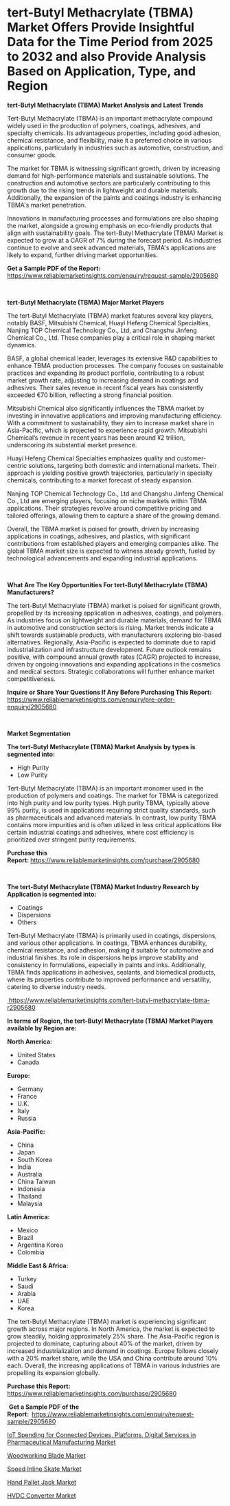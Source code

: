<p><h1>tert-Butyl Methacrylate (TBMA) Market Offers Provide Insightful Data for the Time Period from 2025 to 2032 and also Provide Analysis Based on Application, Type, and Region</h1></p><p><strong>tert-Butyl Methacrylate (TBMA) Market Analysis and Latest Trends</strong></p>
<p><p>Tert-Butyl Methacrylate (TBMA) is an important methacrylate compound widely used in the production of polymers, coatings, adhesives, and specialty chemicals. Its advantageous properties, including good adhesion, chemical resistance, and flexibility, make it a preferred choice in various applications, particularly in industries such as automotive, construction, and consumer goods.</p><p>The market for TBMA is witnessing significant growth, driven by increasing demand for high-performance materials and sustainable solutions. The construction and automotive sectors are particularly contributing to this growth due to the rising trends in lightweight and durable materials. Additionally, the expansion of the paints and coatings industry is enhancing TBMA's market penetration.</p><p>Innovations in manufacturing processes and formulations are also shaping the market, alongside a growing emphasis on eco-friendly products that align with sustainability goals. The tert-Butyl Methacrylate (TBMA) Market is expected to grow at a CAGR of 7% during the forecast period. As industries continue to evolve and seek advanced materials, TBMA's applications are likely to expand, further driving market opportunities.</p></p>
<p><strong>Get a Sample PDF of the Report:&nbsp;</strong> <a href="https://www.reliablemarketinsights.com/enquiry/request-sample/2905680?utm_campaign=2187&utm_medium=2&utm_source=Github&utm_content=ia&utm_term=12032025&utm_id=tert-butyl-methacrylate-tbma">https://www.reliablemarketinsights.com/enquiry/request-sample/2905680</a></p>
<p>&nbsp;</p>
<p><strong>tert-Butyl Methacrylate (TBMA) Major Market Players</strong></p>
<p><p>The tert-Butyl Methacrylate (TBMA) market features several key players, notably BASF, Mitsubishi Chemical, Huayi Hefeng Chemical Specialties, Nanjing TOP Chemical Technology Co., Ltd, and Changshu Jinfeng Chemical Co., Ltd. These companies play a critical role in shaping market dynamics.</p><p>BASF, a global chemical leader, leverages its extensive R&D capabilities to enhance TBMA production processes. The company focuses on sustainable practices and expanding its product portfolio, contributing to a robust market growth rate, adjusting to increasing demand in coatings and adhesives. Their sales revenue in recent fiscal years has consistently exceeded €70 billion, reflecting a strong financial position.</p><p>Mitsubishi Chemical also significantly influences the TBMA market by investing in innovative applications and improving manufacturing efficiency. With a commitment to sustainability, they aim to increase market share in Asia-Pacific, which is projected to experience rapid growth. Mitsubishi Chemical’s revenue in recent years has been around ¥2 trillion, underscoring its substantial market presence.</p><p>Huayi Hefeng Chemical Specialties emphasizes quality and customer-centric solutions, targeting both domestic and international markets. Their approach is yielding positive growth trajectories, particularly in specialty chemicals, contributing to a market forecast of steady expansion.</p><p>Nanjing TOP Chemical Technology Co., Ltd and Changshu Jinfeng Chemical Co., Ltd are emerging players, focusing on niche markets within TBMA applications. Their strategies revolve around competitive pricing and tailored offerings, allowing them to capture a share of the growing demand.</p><p>Overall, the TBMA market is poised for growth, driven by increasing applications in coatings, adhesives, and plastics, with significant contributions from established players and emerging companies alike. The global TBMA market size is expected to witness steady growth, fueled by technological advancements and expanding industrial applications.</p></p>
<p>&nbsp;</p>
<p><strong>What Are The Key Opportunities For tert-Butyl Methacrylate (TBMA) Manufacturers?</strong></p>
<p><p>The tert-Butyl Methacrylate (TBMA) market is poised for significant growth, propelled by its increasing application in adhesives, coatings, and polymers. As industries focus on lightweight and durable materials, demand for TBMA in automotive and construction sectors is rising. Market trends indicate a shift towards sustainable products, with manufacturers exploring bio-based alternatives. Regionally, Asia-Pacific is expected to dominate due to rapid industrialization and infrastructure development. Future outlook remains positive, with compound annual growth rates (CAGR) projected to increase, driven by ongoing innovations and expanding applications in the cosmetics and medical sectors. Strategic collaborations will further enhance market competitiveness.</p></p>
<p><strong>Inquire or Share Your Questions If Any Before Purchasing This Report:</strong> <a href="https://www.reliablemarketinsights.com/enquiry/pre-order-enquiry/2905680?utm_campaign=2187&utm_medium=2&utm_source=Github&utm_content=ia&utm_term=12032025&utm_id=tert-butyl-methacrylate-tbma">https://www.reliablemarketinsights.com/enquiry/pre-order-enquiry/2905680</a></p>
<p>&nbsp;</p>
<p><strong>Market Segmentation</strong></p>
<p><strong>The tert-Butyl Methacrylate (TBMA) Market Analysis by types is segmented into:</strong></p>
<p><ul><li>High Purity</li><li>Low Purity</li></ul></p>
<p><p>Tert-Butyl Methacrylate (TBMA) is an important monomer used in the production of polymers and coatings. The market for TBMA is categorized into high purity and low purity types. High purity TBMA, typically above 99% purity, is used in applications requiring strict quality standards, such as pharmaceuticals and advanced materials. In contrast, low purity TBMA contains more impurities and is often utilized in less critical applications like certain industrial coatings and adhesives, where cost efficiency is prioritized over stringent purity requirements.</p></p>
<p><strong>Purchase this Report:&nbsp;</strong><a href="https://www.reliablemarketinsights.com/purchase/2905680?utm_campaign=2187&utm_medium=2&utm_source=Github&utm_content=ia&utm_term=12032025&utm_id=tert-butyl-methacrylate-tbma">https://www.reliablemarketinsights.com/purchase/2905680</a></p>
<p>&nbsp;</p>
<p><strong>The tert-Butyl Methacrylate (TBMA) Market Industry Research by Application is segmented into:</strong></p>
<p><ul><li>Coatings</li><li>Dispersions</li><li>Others</li></ul></p>
<p><p>Tert-Butyl Methacrylate (TBMA) is primarily used in coatings, dispersions, and various other applications. In coatings, TBMA enhances durability, chemical resistance, and adhesion, making it suitable for automotive and industrial finishes. Its role in dispersions helps improve stability and consistency in formulations, especially in paints and inks. Additionally, TBMA finds applications in adhesives, sealants, and biomedical products, where its properties contribute to improved performance and versatility, catering to diverse industry needs.</p></p>
<p><a href="https://www.reliablemarketinsights.com/tert-butyl-methacrylate-tbma-r2905680?utm_campaign=2187&utm_medium=2&utm_source=Github&utm_content=ia&utm_term=12032025&utm_id=tert-butyl-methacrylate-tbma">&nbsp;https://www.reliablemarketinsights.com/tert-butyl-methacrylate-tbma-r2905680</a></p>
<p><strong>In terms of Region, the tert-Butyl Methacrylate (TBMA) Market Players available by Region are:</strong></p>
<p>
    <p> <strong> North America: </strong>
        <ul>
            <li>United States</li>
            <li>Canada</li>
        </ul>
        </p> 
    <p> <strong> Europe: </strong>
        <ul>
            <li>Germany</li>
            <li>France</li>
            <li>U.K.</li>
            <li>Italy</li>
            <li>Russia</li>
        </ul>
        </p> 
    <p> <strong> Asia-Pacific: </strong>
        <ul>
            <li>China</li>
            <li>Japan</li>
            <li>South Korea</li>
            <li>India</li>
            <li>Australia</li>
            <li>China Taiwan</li>
            <li>Indonesia</li>
            <li>Thailand</li>
            <li>Malaysia</li>
        </ul>
        </p> 
    <p> <strong> Latin America: </strong>
        <ul>
            <li>Mexico</li>
            <li>Brazil</li>
            <li>Argentina Korea</li>
            <li>Colombia</li>
        </ul>
        </p> 
    <p> <strong> Middle East & Africa: </strong>
        <ul>
            <li>Turkey</li>
            <li>Saudi</li>
            <li>Arabia</li>
            <li>UAE</li>
            <li>Korea</li>
        </ul>
    </p>
    </p>
<p><p>The tert-Butyl Methacrylate (TBMA) market is experiencing significant growth across major regions. In North America, the market is expected to grow steadily, holding approximately 25% share. The Asia-Pacific region is projected to dominate, capturing about 40% of the market, driven by increased industrialization and demand in coatings. Europe follows closely with a 20% market share, while the USA and China contribute around 10% each. Overall, the increasing applications of TBMA in various industries are propelling its expansion globally.</p></p>
<p><strong>Purchase this Report: </strong><a href="https://www.reliablemarketinsights.com/purchase/2905680?utm_campaign=2187&utm_medium=2&utm_source=Github&utm_content=ia&utm_term=12032025&utm_id=tert-butyl-methacrylate-tbma">https://www.reliablemarketinsights.com/purchase/2905680</a></p>
<p>&nbsp;<strong>Get a Sample PDF of the Report:&nbsp;&nbsp;</strong><a href="https://www.reliablemarketinsights.com/enquiry/request-sample/2905680?utm_campaign=2187&utm_medium=2&utm_source=Github&utm_content=ia&utm_term=12032025&utm_id=tert-butyl-methacrylate-tbma">https://www.reliablemarketinsights.com/enquiry/request-sample/2905680</a></p>
<p><strong></strong></p>
<p><p><a href="https://github.com/joshuagarcia509/Market-Research-Report-List-1/blob/main/iot-spending-for-connected-devices-platforms-digital-services-in-pharmaceutical-manufacturing-market.md?utm_campaign=2187&utm_medium=2&utm_source=Github&utm_content=ia&utm_term=12032025&utm_id=tert-butyl-methacrylate-tbma">IoT Spending for Connected Devices, Platforms, Digital Services in Pharmaceutical Manufacturing Market</a></p><p><a href="https://github.com/siertnamba7u/Market-Research-Report-List-1/blob/main/woodworking-blade-market.md?utm_campaign=2187&utm_medium=2&utm_source=Github&utm_content=ia&utm_term=12032025&utm_id=tert-butyl-methacrylate-tbma">Woodworking Blade Market</a></p><p><a href="https://github.com/lillybosakoi/Market-Research-Report-List-1/blob/main/speed-inline-skate-market.md?utm_campaign=2187&utm_medium=2&utm_source=Github&utm_content=ia&utm_term=12032025&utm_id=tert-butyl-methacrylate-tbma">Speed Inline Skate Market</a></p><p><a href="https://github.com/duscarajlha/Market-Research-Report-List-1/blob/main/hand-pallet-jack-market.md?utm_campaign=2187&utm_medium=2&utm_source=Github&utm_content=ia&utm_term=12032025&utm_id=tert-butyl-methacrylate-tbma">Hand Pallet Jack Market</a></p><p><a href="https://github.com/boyertrull4r/Market-Research-Report-List-1/blob/main/hvdc-converter-market.md?utm_campaign=2187&utm_medium=2&utm_source=Github&utm_content=ia&utm_term=12032025&utm_id=tert-butyl-methacrylate-tbma">HVDC Converter Market</a></p></p>